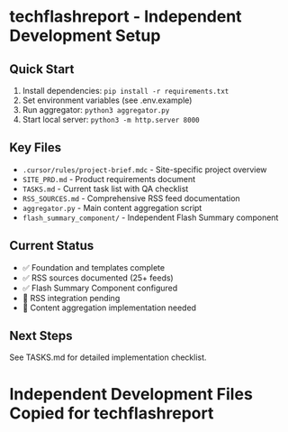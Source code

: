 # techflashreport - Independent Development Setup

## Quick Start
1. Install dependencies: `pip install -r requirements.txt`
2. Set environment variables (see .env.example)
3. Run aggregator: `python3 aggregator.py`
4. Start local server: `python3 -m http.server 8000`

## Key Files
- `.cursor/rules/project-brief.mdc` - Site-specific project overview
- `SITE_PRD.md` - Product requirements document
- `TASKS.md` - Current task list with QA checklist
- `RSS_SOURCES.md` - Comprehensive RSS feed documentation
- `aggregator.py` - Main content aggregation script
- `flash_summary_component/` - Independent Flash Summary component

## Current Status
- ✅ Foundation and templates complete
- ✅ RSS sources documented (25+ feeds)
- ✅ Flash Summary Component configured
- 🚧 RSS integration pending
- 🚧 Content aggregation implementation needed

## Next Steps
See TASKS.md for detailed implementation checklist.

# Independent Development Files Copied for techflashreport
